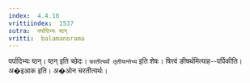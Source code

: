 ```yaml
---
index:  4.4.10
vrittiindex:  1537
sutra:  पर्पादिभ्यः ष्ठन्
vritti:  balamanorama 
---
```


पर्पादिभ्यः ष्ठन्। ष्ठन् इति च्छेदः। `चरतीत्यर्थे तृतीयान्तेभ्य` इति शेषः। षित्त्वं ङीषर्थमित्याह--पर्पिकीति। अ�इआक इति। अ�ओन चरतीत्यर्थः।

